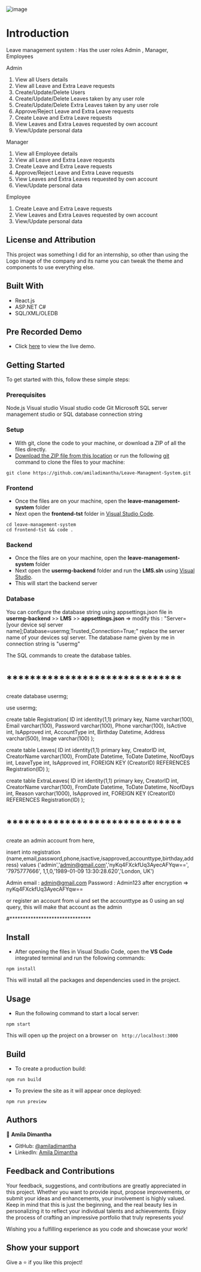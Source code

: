 ![image](https://github.com/amiladimantha/Leave-Managment-System/assets/84844150/c328a3d4-387a-446c-bb19-b82bf13cd4ec)
# Introduction 

Leave management system : Has the user roles Admin , Manager, Employees

Admin 
1. View all Users details
2. View all Leave and Extra Leave requests
3. Create/Update/Delete Users 
4. Create/Update/Delete Leaves taken by any user role
5. Create/Update/Delete Extra Leaves taken by any user role
6. Approve/Reject Leave and Extra Leave requests
7. Create Leave and Extra Leave requests
8. View Leaves and Extra Leaves requested by own account
9. View/Update personal data

Manager 
1. View all Employee details
2. View all Leave and Extra Leave requests
3. Create Leave and Extra Leave requests
4. Approve/Reject Leave and Extra Leave requests
5. View Leaves and Extra Leaves requested by own account
6. View/Update personal data

Employee 
1. Create Leave and Extra Leave requests
2. View Leaves and Extra Leaves requested by own account
3. View/Update personal data

## License and Attribution

This project was something I did for an internship, so other than using the Logo image of the company and its name you can tweak the theme and components to use everything else.

## Built With

- React.js
- ASP.NET C#
- SQL/XML/OLEDB

## Pre Recorded Demo

- Click [here](https://hotel-landin-page-rosy.vercel.app/) to view the live demo.

## Getting Started

To get started with this, follow these simple steps:

### Prerequisites

Node.js 
Visual studio
Visual studio code
Git
Microsoft SQL server management studio or SQL database connection string

### Setup

- With git, clone the code to your machine, or download a ZIP of all the files directly.
- [Download the ZIP file from this location](https://github.com/amiladimantha/Leave-Managment-System/archive/refs/heads/master.zip) or run the following [git](https://git-scm.com/) command to clone the files to your machine:

```
git clone https://github.com/amiladimantha/Leave-Managment-System.git
```
### Frontend

- Once the files are on your machine, open the **leave-management-system** folder
- Next open the **frontend-tst** folder in [Visual Studio Code](https://code.visualstudio.com/download).

```
cd leave-management-system
cd frontend-tst && code .
```

### Backend

- Once the files are on your machine, open the **leave-management-system** folder
- Next open the **usermg-backend** folder and run the **LMS.sln** using [Visual Studio](https://visualstudio.microsoft.com/thank-you-downloading-visual-studio/?sku=Community&channel=Release&version=VS2022&source=VSLandingPage&cid=2030&passive=false).
- This will start the backend server

### Database

You can configure the database string using appsettings.json file in **usermg-backend** >> **LMS** >> **appsettings.json** => modify this : "Server=[your device sql server name];Database=usermg;Trusted_Connection=True;" replace the server name of your devices sql server.
The database name given by me in connection string is "usermg"


The SQL commands to create the database tables.

# ******************************
create database usermg;

use usermg;

create table Registration(
ID int identity(1,1) primary key,
Name varchar(100),
Email varchar(100),
Password varchar(100),
Phone varchar(100),
IsActive int,
IsApproved int,
AccountType int,
Birthday Datetime,
Address varchar(500),
Image varchar(100)
);

create table Leaves(
ID int identity(1,1) primary key,
CreatorID int,
CreatorName varchar(100),
FromDate Datetime,
ToDate Datetime,
NoofDays int,
LeaveType int,
IsApproved int,
FOREIGN KEY (CreatorID) REFERENCES Registration(ID)
);


create table ExtraLeaves(
ID int identity(1,1) primary key,
CreatorID int,
CreatorName varchar(100),
FromDate Datetime,
ToDate Datetime,
NoofDays int,
Reason varchar(1000),
IsApproved int,
FOREIGN KEY (CreatorID) REFERENCES Registration(ID)
);

# ******************************
create an admin account from here, 

insert into registration (name,email,password,phone,isactive,isapproved,accounttype,birthday,address) 
values ('admin','admin@gmail.com','nyKq4FXckfUq3AyecAFYqw==', '7975777666', 1,1,0,'1989-01-09 13:30:28.620','London, UK') 

Admin email : admin@gmail.com
Password : Admin123   after encryption => nyKq4FXckfUq3AyecAFYqw==

or register an account from ui and set the accounttype as 0 using an sql query, this will make that account as the admin

#*******************************


 
## Install

- After opening the files in Visual Studio Code, open the **VS Code** integrated terminal and run the following commands:

```
npm install
```

This will install all the packages and dependencies used in the project.

## Usage

- Run the following command to start a local server:

```
npm start
```

This will open up the project on a browser on ` http://localhost:3000`

## Build

- To create a production build:

```
npm run build
```

- To preview the site as it will appear once deployed:

```
npm run preview
```

## Authors

👤 **Amila Dimantha**

- GitHub: [@amiladimantha](https://github.com/amiladimantha)
- LinkedIn: [Amila Dimantha](https://www.linkedin.com/in/amila-dimantha-37182a21b)

## Feedback and Contributions

Your feedback, suggestions, and contributions are greatly appreciated in this project. Whether you want to provide input, propose improvements, or submit your ideas and enhancements, your involvement is highly valued. Keep in mind that this is just the beginning, and the real beauty lies in personalizing it to reflect your individual talents and achievements. Enjoy the process of crafting an impressive portfolio that truly represents you!

Wishing you a fulfilling experience as you code and showcase your work!

## Show your support

Give a ⭐️ if you like this project!
